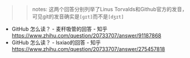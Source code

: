 

>> notes: 这两个回答分别列举了Linus Torvalds和Github官方的发音，可见git的发音确实是`[ɡɪt]`而不是`[dʒɪt]`
- GitHub 怎么读？ - 麦秆吸管的回答 - 知乎 https://www.zhihu.com/question/20733707/answer/91187868
- GitHub 怎么读？ - lsxiao的回答 - 知乎 https://www.zhihu.com/question/20733707/answer/275457818
